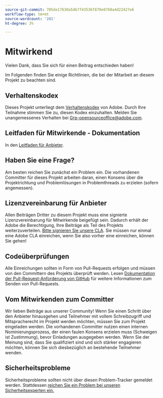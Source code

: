 ```yaml
---
source-git-commit: 705de17630a5db7f43536f870e8760a4d22427e6
workflow-type: tm+mt
source-wordcount: '281'
ht-degree: 3%

---
```

# Mitwirkend

Vielen Dank, dass Sie sich für einen Beitrag entschieden haben!

Im Folgenden finden Sie einige Richtlinien, die bei der Mitarbeit an diesem Projekt zu beachten sind.

## Verhaltenskodex

Dieses Projekt unterliegt dem [Verhaltenskodex](code-of-conduct.md) von Adobe. Durch Ihre Teilnahme stimmen Sie zu, diesen Kodex einzuhalten. Melden Sie unangemessenes Verhalten bei
[Grp-opensourceoffice@adobe.com](mailto:Grp-opensourceoffice@adobe.com).

## Leitfaden für Mitwirkende - Dokumentation

In den [Leitfaden für Anbieter](https://experienceleague.adobe.com/docs/contributor/contributor-guide/introduction.html).

## Haben Sie eine Frage?

Am besten reichen Sie zunächst ein Problem ein. Die vorhandenen Committer für dieses Projekt arbeiten daran, einen Konsens über die Projektrichtung und Problemlösungen in Problemthreads zu erzielen (sofern angemessen).

## Lizenzvereinbarung für Anbieter

Allen Beiträgen Dritter zu diesem Projekt muss eine signierte Lizenzvereinbarung für Mitwirkende beigefügt sein. Dadurch erhält der Adobe die Berechtigung, Ihre Beiträge als Teil des Projekts weiterzuverteilen. [Bitte signieren Sie unsere CLA](http://opensource.adobe.com/cla.html). Sie müssen nur einmal eine Adobe CLA einreichen, wenn Sie also vorher eine einreichen, können Sie gehen!

## Codeüberprüfungen

Alle Einreichungen sollten in Form von Pull-Requests erfolgen und müssen von den Committern des Projekts überprüft werden. Lesen [Dokumentation der Pull-Request-Anforderung von GitHub](https://help.github.com/de/github/collaborating-with-issues-and-pull-requests/about-pull-requests)
für weitere Informationen zum Senden von Pull-Requests.

<!--
Lastly, please follow the [pull request template](PULL_REQUEST_TEMPLATE.md) when
submitting a pull request!
-->

## Vom Mitwirkenden zum Committer

Wir lieben Beiträge aus unserer Community! Wenn Sie einen Schritt über den Anbieter hinausgehen und Teilnehmer mit vollem Schreibzugriff und Mitspracherecht im Projekt werden möchten, müssen Sie zum Projekt eingeladen werden. Die vorhandenen Committer nutzen einen internen Nominierungsprozess, der einen faulen Konsens erzielen muss (Schweigen ist Zustimmung), bevor Einladungen ausgegeben werden. Wenn Sie der Meinung sind, dass Sie qualifiziert sind und sich stärker engagieren möchten, können Sie sich diesbezüglich an bestehende Teilnehmer wenden.

## Sicherheitsprobleme

Sicherheitsprobleme sollten nicht über diesen Problem-Tracker gemeldet werden. Stattdessen [reichen Sie ein Problem bei unseren Sicherheitsexperten ein.](https://helpx.adobe.com/security/alertus.html)
